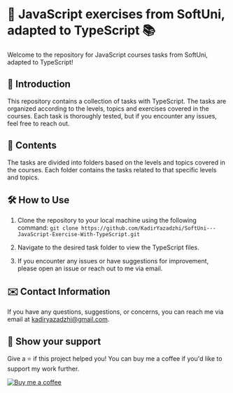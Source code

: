 # 🚀 JavaScript exercises from SoftUni, adapted to TypeScript 📚

Welcome to the repository for JavaScript courses tasks from SoftUni, adapted to TypeScript!

## 📖 Introduction
This repository contains a collection of tasks with TypeScript. The tasks are organized according to the levels, topics and exercises covered in the courses. Each task is thoroughly tested, but if you encounter any issues, feel free to reach out.

## 📂 Contents
The tasks are divided into folders based on the levels and topics covered in the courses. Each folder contains the tasks related to that specific levels and topics.

## 🛠️ How to Use
1. Clone the repository to your local machine using the following command:
   `git clone https://github.com/KadirYazadzhi/SoftUni---JavaScript-Exercise-With-TypeScript.git`

2. Navigate to the desired task folder to view the TypeScript files.
3. If you encounter any issues or have suggestions for improvement, please open an issue or reach out to me via email.

## ✉️ Contact Information
If you have any questions, suggestions, or concerns, you can reach me via email at kadiryazadzhi@gmail.com.

## 🙏 Show your support
Give a ⭐️ if this project helped you! You can buy me a coffee if you'd like to support my work further.

<a href="https://www.buymeacoffee.com/kadiryazadzhi" rel="nofollow"><img src="https://img.buymeacoffee.com/button-api/?text=Buy me a coffee&amp;emoji=☕&amp;slug=kadiryazadzhi&amp;button_colour=FFDD00&amp;font_colour=ffffff&amp;font_family=Cookie&amp;outline_colour=000000&amp;coffee_colour=FFDD00" alt="Buy me a coffee" style="max-width:100%;"></a>
